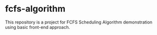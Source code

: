 # fcfs-algorithm
This repository is a project for FCFS Scheduling Algorithm demonstration using basic front-end approach.
